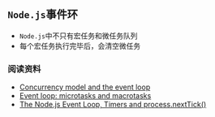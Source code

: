 ## `Node.js`事件环

* `Node.js`中不只有宏任务和微任务队列
* 每个宏任务执行完毕后，会清空微任务

### 阅读资料

* [Concurrency model and the event loop](https://developer.mozilla.org/en-US/docs/Web/JavaScript/EventLoop)
* [Event loop: microtasks and macrotasks](https://javascript.info/event-loop)
* [The Node.js Event Loop, Timers and process.nextTick()](https://nodejs.org/en/docs/guides/event-loop-timers-and-nexttick/#:~:text=The%20event%20loop%20is%20what,operations%20executing%20in%20the%20background.)
